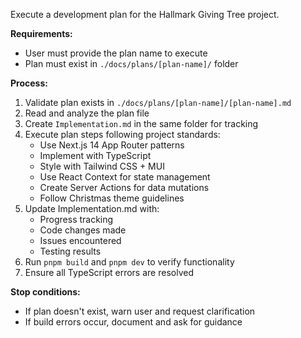 Execute a development plan for the Hallmark Giving Tree project.

**Requirements:**
- User must provide the plan name to execute
- Plan must exist in `./docs/plans/[plan-name]/` folder

**Process:**
1. Validate plan exists in `./docs/plans/[plan-name]/[plan-name].md`
2. Read and analyze the plan file
3. Create `Implementation.md` in the same folder for tracking
4. Execute plan steps following project standards:
   - Use Next.js 14 App Router patterns
   - Implement with TypeScript
   - Style with Tailwind CSS + MUI
   - Use React Context for state management
   - Create Server Actions for data mutations
   - Follow Christmas theme guidelines
5. Update Implementation.md with:
   - Progress tracking
   - Code changes made
   - Issues encountered
   - Testing results
6. Run `pnpm build` and `pnpm dev` to verify functionality
7. Ensure all TypeScript errors are resolved

**Stop conditions:**
- If plan doesn't exist, warn user and request clarification
- If build errors occur, document and ask for guidance